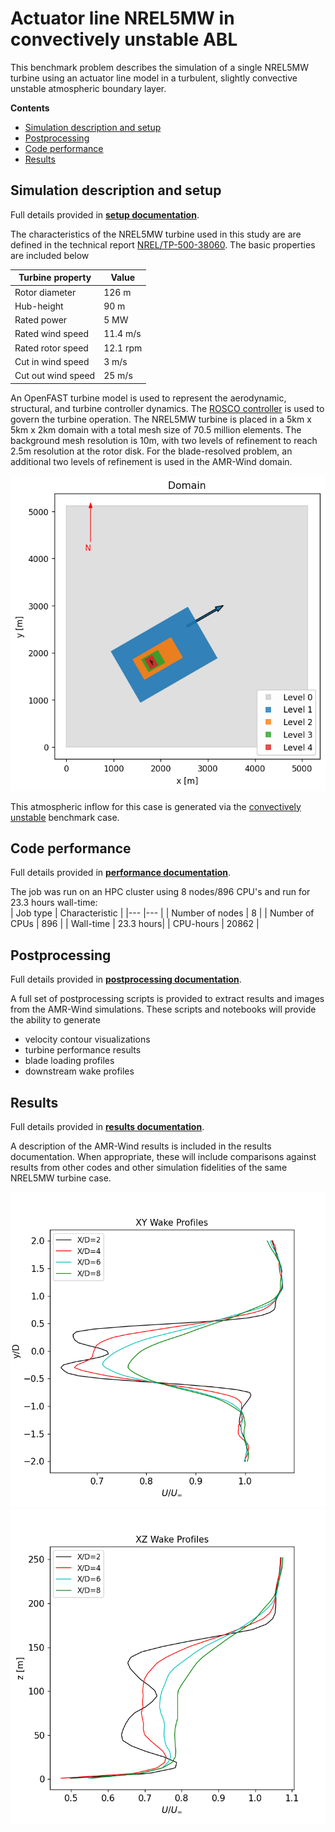 <!-- This file is automatically compiled into the website. Please copy linked files into .website_src/ paths to enable website rendering -->

# Actuator line NREL5MW in convectively unstable ABL 

This benchmark problem describes the simulation of a single NREL5MW turbine using an actuator line model in a turbulent, slightly convective unstable atmospheric boundary layer.

**Contents**  
- [Simulation description and setup](#simulation-description-and-setup)
- [Postprocessing](#postprocessing)
- [Code performance](#code-performance)
- [Results](#results)

## Simulation description and setup

Full details provided in [**setup documentation**](setup/README.md).

The characteristics of the NREL5MW turbine used in this study are are defined in the technical report [NREL/TP-500-38060](https://www.nrel.gov/docs/fy09osti/38060.pdf).  The basic properties are included below

| Turbine property | Value |
| ---              | ---   |
| Rotor diameter   | 126 m |
| Hub-height       | 90 m  |
| Rated power      | 5 MW  |
| Rated wind speed  | 11.4 m/s |
| Rated rotor speed | 12.1 rpm |
| Cut in wind speed | 3 m/s |
| Cut out wind speed | 25 m/s |

An OpenFAST turbine model is used to represent the aerodynamic, structural, and turbine controller dynamics.  The [ROSCO controller](https://github.com/NREL/ROSCO) is used to govern the turbine operation.  The NREL5MW turbine is placed in a 5km x 5km x 2km domain with a total mesh size of 70.5 million elements.  The background mesh resolution is 10m, with two levels of refinement to reach 2.5m resolution at the rotor disk.  For the blade-resolved problem, an additional two levels of refinement is used in the AMR-Wind domain.

![](results/images/NREL5MW_domain.png)

This atmospheric inflow for this case is generated via the [convectively unstable](../../atmospheric_boundary_layer/convective_abl_nrel5mw/) benchmark case.


## Code performance

Full details provided in [**performance documentation**](performance/README.md).

The job was run on an HPC cluster using 8 nodes/896 CPU's and run for 23.3 hours wall-time:  
| Job type        | Characteristic |
|---              |---  |
| Number of nodes | 8   |
| Number of CPUs  | 896 |
| Wall-time       | 23.3 hours|
| CPU-hours       | 20862     | 

## Postprocessing

Full details provided in [**postprocessing documentation**](postprocessing/README.md).

A full set of postprocessing scripts is provided to extract results and images from the AMR-Wind simulations.  These scripts and notebooks will provide the ability to generate
- velocity contour visualizations
- turbine performance results
- blade loading profiles
- downstream wake profiles

## Results

Full details provided in [**results documentation**](results/README.md).

A description of the AMR-Wind results is included in the results documentation.  When appropriate, these will include comparisons against results from other codes and other simulation fidelities of the same NREL5MW turbine case.

![Hub-height XY wake profile](results/images/WakeProfile_XY_300_900.png)
![XZ wake profile](results/images/WakeProfile_XZ_300_900.png)
